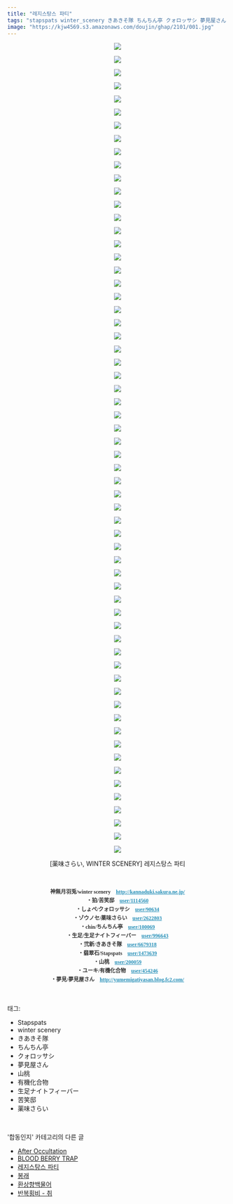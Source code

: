 ```yaml
---
title: "레지스탕스 파티"
tags: "stapspats winter_scenery きあきそ隊 ちんちん亭 クォロッサシ 夢見屋さん 山桃 有機化合物 生足ナイトフィーバー 苦笑邸 薬味さらい winter_scenery 합동인지 장르_시리어스"
image: "https://kjw4569.s3.amazonaws.com/doujin/ghap/2101/001.jpg"
---
```

<div class="article">
<p style="text-align: center; clear: none; float: none;"><img src="{{ site.imgserver3 }}/ghap/2101/001.jpg"/></p>
<p style="text-align: center; clear: none; float: none;"><img src="{{ site.imgserver3 }}/ghap/2101/002.jpg"/></p>
<p style="text-align: center; clear: none; float: none;"><img src="{{ site.imgserver3 }}/ghap/2101/003.jpg"/></p>
<p style="text-align: center; clear: none; float: none;"><img src="{{ site.imgserver3 }}/ghap/2101/004.jpg"/></p>
<p style="text-align: center; clear: none; float: none;"><img src="{{ site.imgserver3 }}/ghap/2101/005.jpg"/></p>
<p style="text-align: center; clear: none; float: none;"><img src="{{ site.imgserver3 }}/ghap/2101/006.jpg"/></p>
<p style="text-align: center; clear: none; float: none;"><img src="{{ site.imgserver3 }}/ghap/2101/007.jpg"/></p>
<p style="text-align: center; clear: none; float: none;"><img src="{{ site.imgserver3 }}/ghap/2101/008.jpg"/></p>
<p style="text-align: center; clear: none; float: none;"><img src="{{ site.imgserver3 }}/ghap/2101/009.jpg"/></p>
<p style="text-align: center; clear: none; float: none;"><img src="{{ site.imgserver3 }}/ghap/2101/010.jpg"/></p>
<p style="text-align: center; clear: none; float: none;"><img src="{{ site.imgserver3 }}/ghap/2101/011.jpg"/></p>
<p style="text-align: center; clear: none; float: none;"><img src="{{ site.imgserver3 }}/ghap/2101/012.jpg"/></p>
<p style="text-align: center; clear: none; float: none;"><img src="{{ site.imgserver3 }}/ghap/2101/013.jpg"/></p>
<p style="text-align: center; clear: none; float: none;"><img src="{{ site.imgserver3 }}/ghap/2101/014.jpg"/></p>
<p style="text-align: center; clear: none; float: none;"><img src="{{ site.imgserver3 }}/ghap/2101/015.jpg"/></p>
<p style="text-align: center; clear: none; float: none;"><img src="{{ site.imgserver3 }}/ghap/2101/016.jpg"/></p>
<p style="text-align: center; clear: none; float: none;"><img src="{{ site.imgserver3 }}/ghap/2101/017.jpg"/></p>
<p style="text-align: center; clear: none; float: none;"><img src="{{ site.imgserver3 }}/ghap/2101/018.jpg"/></p>
<p style="text-align: center; clear: none; float: none;"><img src="{{ site.imgserver3 }}/ghap/2101/019.jpg"/></p>
<p style="text-align: center; clear: none; float: none;"><img src="{{ site.imgserver3 }}/ghap/2101/020.jpg"/></p>
<p style="text-align: center; clear: none; float: none;"><img src="{{ site.imgserver3 }}/ghap/2101/021.jpg"/></p>
<p style="text-align: center; clear: none; float: none;"><img src="{{ site.imgserver3 }}/ghap/2101/022.jpg"/></p>
<p style="text-align: center; clear: none; float: none;"><img src="{{ site.imgserver3 }}/ghap/2101/023.jpg"/></p>
<p style="text-align: center; clear: none; float: none;"><img src="{{ site.imgserver3 }}/ghap/2101/024.jpg"/></p>
<p style="text-align: center; clear: none; float: none;"><img src="{{ site.imgserver3 }}/ghap/2101/025.jpg"/></p>
<p style="text-align: center; clear: none; float: none;"><img src="{{ site.imgserver3 }}/ghap/2101/026.jpg"/></p>
<p style="text-align: center; clear: none; float: none;"><img src="{{ site.imgserver3 }}/ghap/2101/027.jpg"/></p>
<p style="text-align: center; clear: none; float: none;"><img src="{{ site.imgserver3 }}/ghap/2101/028.jpg"/></p>
<p style="text-align: center; clear: none; float: none;"><img src="{{ site.imgserver3 }}/ghap/2101/029.jpg"/></p>
<p style="text-align: center; clear: none; float: none;"><img src="{{ site.imgserver3 }}/ghap/2101/030.jpg"/></p>
<p style="text-align: center; clear: none; float: none;"><img src="{{ site.imgserver3 }}/ghap/2101/031.jpg"/></p>
<p style="text-align: center; clear: none; float: none;"><img src="{{ site.imgserver3 }}/ghap/2101/032.jpg"/></p>
<p style="text-align: center; clear: none; float: none;"><img src="{{ site.imgserver3 }}/ghap/2101/033.jpg"/></p>
<p style="text-align: center; clear: none; float: none;"><img src="{{ site.imgserver3 }}/ghap/2101/034.jpg"/></p>
<p style="text-align: center; clear: none; float: none;"><img src="{{ site.imgserver3 }}/ghap/2101/035.jpg"/></p>
<p style="text-align: center; clear: none; float: none;"><img src="{{ site.imgserver3 }}/ghap/2101/036.jpg"/></p>
<p style="text-align: center; clear: none; float: none;"><img src="{{ site.imgserver3 }}/ghap/2101/037.jpg"/></p>
<p style="text-align: center; clear: none; float: none;"><img src="{{ site.imgserver3 }}/ghap/2101/038.jpg"/></p>
<p style="text-align: center; clear: none; float: none;"><img src="{{ site.imgserver3 }}/ghap/2101/039.jpg"/></p>
<p style="text-align: center; clear: none; float: none;"><img src="{{ site.imgserver3 }}/ghap/2101/040.jpg"/></p>
<p style="text-align: center; clear: none; float: none;"><img src="{{ site.imgserver3 }}/ghap/2101/041.jpg"/></p>
<p style="text-align: center; clear: none; float: none;"><img src="{{ site.imgserver3 }}/ghap/2101/042.jpg"/></p>
<p style="text-align: center; clear: none; float: none;"><img src="{{ site.imgserver3 }}/ghap/2101/043.jpg"/></p>
<p style="text-align: center; clear: none; float: none;"><img src="{{ site.imgserver3 }}/ghap/2101/044.jpg"/></p>
<p style="text-align: center; clear: none; float: none;"><img src="{{ site.imgserver3 }}/ghap/2101/045.jpg"/></p>
<p style="text-align: center; clear: none; float: none;"><img src="{{ site.imgserver3 }}/ghap/2101/046.jpg"/></p>
<p style="text-align: center; clear: none; float: none;"><img src="{{ site.imgserver3 }}/ghap/2101/047.jpg"/></p>
<p style="text-align: center; clear: none; float: none;"><img src="{{ site.imgserver3 }}/ghap/2101/048.jpg"/></p>
<p style="text-align: center; clear: none; float: none;"><img src="{{ site.imgserver3 }}/ghap/2101/049.jpg"/></p>
<p style="text-align: center; clear: none; float: none;"><img src="{{ site.imgserver3 }}/ghap/2101/050.jpg"/></p>
<p style="text-align: center; clear: none; float: none;"><img src="{{ site.imgserver3 }}/ghap/2101/051.jpg"/></p>
<p style="text-align: center; clear: none; float: none;"><img src="{{ site.imgserver3 }}/ghap/2101/052.jpg"/></p>
<p style="text-align: center; clear: none; float: none;"><img src="{{ site.imgserver3 }}/ghap/2101/053.jpg"/></p>
<p style="text-align: center; clear: none; float: none;"><img src="{{ site.imgserver3 }}/ghap/2101/054.jpg"/></p>
<p style="text-align: center; clear: none; float: none;"><img src="{{ site.imgserver3 }}/ghap/2101/055.jpg"/></p>
<p style="text-align: center; clear: none; float: none;"><img src="{{ site.imgserver3 }}/ghap/2101/056.jpg"/></p>
<p style="text-align: center; clear: none; float: none;"><img src="{{ site.imgserver3 }}/ghap/2101/057.jpg"/></p>
<p style="text-align: center; clear: none; float: none;"><img src="{{ site.imgserver3 }}/ghap/2101/058.jpg"/></p>
<p style="text-align: center; clear: none; float: none;"><img src="{{ site.imgserver3 }}/ghap/2101/059.jpg"/></p>
<p style="text-align: center; clear: none; float: none;"><img src="{{ site.imgserver3 }}/ghap/2101/060.jpg"/></p>
<p style="text-align: center; clear: none; float: none;"><img src="{{ site.imgserver3 }}/ghap/2101/061.jpg"/></p>
<p style="text-align: center; clear: none; float: none;"><img src="{{ site.imgserver3 }}/ghap/2101/062.jpg"/></p>
<p style="text-align: center; clear: none; float: none;">[薬味さらい, WINTER SCENERY] 레지스탕스 파티</p>
<p style="text-align: center; clear: none; float: none;"><br/></p>
<p style="text-align: center; clear: none; float: none;"><b><span style="color: rgb(51, 51, 51); font-family: Gulim, 굴림; font-size: 12px; line-height: 20px; text-align: start;">神無月羽兎/winter scenery　</span><a href="http://www.pixiv.net/jump.php?http%3A%2F%2Fkannaduki.sakura.ne.jp%2F" style='margin: 0px; padding: 0px; border: 0px; font-variant-numeric: inherit; font-stretch: inherit; line-height: 20px; font-family: "Helvetica Neue", arial, "Hiragino Kaku Gothic ProN", Meiryo, sans-serif; font-size: 12px; vertical-align: baseline; color: rgb(37, 143, 184); text-align: start;' target="_blank"><span style="font-family: Gulim, 굴림;">http://kannaduki.sakura.ne.jp/</span></a><br style='color: rgb(51, 51, 51); font-family: "Helvetica Neue", arial, "Hiragino Kaku Gothic ProN", Meiryo, sans-serif; font-size: 12px; line-height: 20px; text-align: start;'/><span style="color: rgb(51, 51, 51); font-family: Gulim, 굴림; font-size: 12px; line-height: 20px; text-align: start;">・狛/苦笑邸</span><span style="color: rgb(51, 51, 51); font-family: Gulim, 굴림; font-size: 12px; line-height: 20px; text-align: start;">　</span><span style='margin: 0px; padding: 0px; border: 0px; font-variant-numeric: inherit; font-stretch: inherit; line-height: 20px; font-family: "Helvetica Neue", arial, "Hiragino Kaku Gothic ProN", Meiryo, sans-serif; font-size: 12px; vertical-align: baseline; color: rgb(51, 51, 51); text-align: start;'><a href="http://www.pixiv.net/member.php?id=1114560" style="margin: 0px; padding: 0px; border: 0px; font-style: inherit; font-variant: inherit; font-stretch: inherit; line-height: inherit; font-family: inherit; vertical-align: baseline; color: rgb(37, 143, 184);"><span style="font-family: Gulim, 굴림;">user/1114560</span></a></span><br style='color: rgb(51, 51, 51); font-family: "Helvetica Neue", arial, "Hiragino Kaku Gothic ProN", Meiryo, sans-serif; font-size: 12px; line-height: 20px; text-align: start;'/><span style="color: rgb(51, 51, 51); font-family: Gulim, 굴림; font-size: 12px; line-height: 20px; text-align: start;">・しょぺ/クォロッサシ</span><span style="color: rgb(51, 51, 51); font-family: Gulim, 굴림; font-size: 12px; line-height: 20px; text-align: start;">　</span><span style='margin: 0px; padding: 0px; border: 0px; font-variant-numeric: inherit; font-stretch: inherit; line-height: 20px; font-family: "Helvetica Neue", arial, "Hiragino Kaku Gothic ProN", Meiryo, sans-serif; font-size: 12px; vertical-align: baseline; color: rgb(51, 51, 51); text-align: start;'><a href="http://www.pixiv.net/member.php?id=90634" style="margin: 0px; padding: 0px; border: 0px; font-style: inherit; font-variant: inherit; font-stretch: inherit; line-height: inherit; font-family: inherit; vertical-align: baseline; color: rgb(37, 143, 184);"><span style="font-family: Gulim, 굴림;">user/90634</span></a></span><br style='color: rgb(51, 51, 51); font-family: "Helvetica Neue", arial, "Hiragino Kaku Gothic ProN", Meiryo, sans-serif; font-size: 12px; line-height: 20px; text-align: start;'/><span style="color: rgb(51, 51, 51); font-family: Gulim, 굴림; font-size: 12px; line-height: 20px; text-align: start;">・ゾウノセ/薬味さらい　</span><span style='margin: 0px; padding: 0px; border: 0px; font-variant-numeric: inherit; font-stretch: inherit; line-height: 20px; font-family: "Helvetica Neue", arial, "Hiragino Kaku Gothic ProN", Meiryo, sans-serif; font-size: 12px; vertical-align: baseline; color: rgb(51, 51, 51); text-align: start;'><a href="http://www.pixiv.net/member.php?id=2622803" style="margin: 0px; padding: 0px; border: 0px; font-style: inherit; font-variant: inherit; font-stretch: inherit; line-height: inherit; font-family: inherit; vertical-align: baseline; color: rgb(37, 143, 184);"><span style="font-family: Gulim, 굴림;">user/2622803</span></a></span><br style='color: rgb(51, 51, 51); font-family: "Helvetica Neue", arial, "Hiragino Kaku Gothic ProN", Meiryo, sans-serif; font-size: 12px; line-height: 20px; text-align: start;'/><span style="color: rgb(51, 51, 51); font-family: Gulim, 굴림; font-size: 12px; line-height: 20px; text-align: start;">・chin/ちんちん亭　</span><span style='margin: 0px; padding: 0px; border: 0px; font-variant-numeric: inherit; font-stretch: inherit; line-height: 20px; font-family: "Helvetica Neue", arial, "Hiragino Kaku Gothic ProN", Meiryo, sans-serif; font-size: 12px; vertical-align: baseline; color: rgb(51, 51, 51); text-align: start;'><a href="http://www.pixiv.net/member.php?id=100069" style="margin: 0px; padding: 0px; border: 0px; font-style: inherit; font-variant: inherit; font-stretch: inherit; line-height: inherit; font-family: inherit; vertical-align: baseline; color: rgb(37, 143, 184);"><span style="font-family: Gulim, 굴림;">user/100069</span></a></span><br style='color: rgb(51, 51, 51); font-family: "Helvetica Neue", arial, "Hiragino Kaku Gothic ProN", Meiryo, sans-serif; font-size: 12px; line-height: 20px; text-align: start;'/><span style="color: rgb(51, 51, 51); font-family: Gulim, 굴림; font-size: 12px; line-height: 20px; text-align: start;">・生足/生足ナイトフィーバー　</span><span style='margin: 0px; padding: 0px; border: 0px; font-variant-numeric: inherit; font-stretch: inherit; line-height: 20px; font-family: "Helvetica Neue", arial, "Hiragino Kaku Gothic ProN", Meiryo, sans-serif; font-size: 12px; vertical-align: baseline; color: rgb(51, 51, 51); text-align: start;'><a href="http://www.pixiv.net/member.php?id=996643" style="margin: 0px; padding: 0px; border: 0px; font-style: inherit; font-variant: inherit; font-stretch: inherit; line-height: inherit; font-family: inherit; vertical-align: baseline; color: rgb(37, 143, 184);"><span style="font-family: Gulim, 굴림;">user/996643</span></a></span><br style='color: rgb(51, 51, 51); font-family: "Helvetica Neue", arial, "Hiragino Kaku Gothic ProN", Meiryo, sans-serif; font-size: 12px; line-height: 20px; text-align: start;'/><span style="color: rgb(51, 51, 51); font-family: Gulim, 굴림; font-size: 12px; line-height: 20px; text-align: start;">・弐新/きあきそ隊　</span><span style='margin: 0px; padding: 0px; border: 0px; font-variant-numeric: inherit; font-stretch: inherit; line-height: 20px; font-family: "Helvetica Neue", arial, "Hiragino Kaku Gothic ProN", Meiryo, sans-serif; font-size: 12px; vertical-align: baseline; color: rgb(51, 51, 51); text-align: start;'><a href="http://www.pixiv.net/member.php?id=6679318" style="margin: 0px; padding: 0px; border: 0px; font-style: inherit; font-variant: inherit; font-stretch: inherit; line-height: inherit; font-family: inherit; vertical-align: baseline; color: rgb(37, 143, 184);"><span style="font-family: Gulim, 굴림;">user/6679318</span></a></span><br style='color: rgb(51, 51, 51); font-family: "Helvetica Neue", arial, "Hiragino Kaku Gothic ProN", Meiryo, sans-serif; font-size: 12px; line-height: 20px; text-align: start;'/><span style="color: rgb(51, 51, 51); font-family: Gulim, 굴림; font-size: 12px; line-height: 20px; text-align: start;">・翡翠石/Stapspats　</span><span style='margin: 0px; padding: 0px; border: 0px; font-variant-numeric: inherit; font-stretch: inherit; line-height: 20px; font-family: "Helvetica Neue", arial, "Hiragino Kaku Gothic ProN", Meiryo, sans-serif; font-size: 12px; vertical-align: baseline; color: rgb(51, 51, 51); text-align: start;'><a href="http://www.pixiv.net/member.php?id=1473639" style="margin: 0px; padding: 0px; border: 0px; font-style: inherit; font-variant: inherit; font-stretch: inherit; line-height: inherit; font-family: inherit; vertical-align: baseline; color: rgb(37, 143, 184);"><span style="font-family: Gulim, 굴림;">user/1473639</span></a></span><br style='color: rgb(51, 51, 51); font-family: "Helvetica Neue", arial, "Hiragino Kaku Gothic ProN", Meiryo, sans-serif; font-size: 12px; line-height: 20px; text-align: start;'/><span style="color: rgb(51, 51, 51); font-family: Gulim, 굴림; font-size: 12px; line-height: 20px; text-align: start;">・山桃　</span><span style='margin: 0px; padding: 0px; border: 0px; font-variant-numeric: inherit; font-stretch: inherit; line-height: 20px; font-family: "Helvetica Neue", arial, "Hiragino Kaku Gothic ProN", Meiryo, sans-serif; font-size: 12px; vertical-align: baseline; color: rgb(51, 51, 51); text-align: start;'><a href="http://www.pixiv.net/member.php?id=200059" style="margin: 0px; padding: 0px; border: 0px; font-style: inherit; font-variant: inherit; font-stretch: inherit; line-height: inherit; font-family: inherit; vertical-align: baseline; color: rgb(37, 143, 184);"><span style="font-family: Gulim, 굴림;">user/200059</span></a></span><br style='color: rgb(51, 51, 51); font-family: "Helvetica Neue", arial, "Hiragino Kaku Gothic ProN", Meiryo, sans-serif; font-size: 12px; line-height: 20px; text-align: start;'/><span style="color: rgb(51, 51, 51); font-family: Gulim, 굴림; font-size: 12px; line-height: 20px; text-align: start;">・ユーキ/有機化合物　</span><span style='margin: 0px; padding: 0px; border: 0px; font-variant-numeric: inherit; font-stretch: inherit; line-height: 20px; font-family: "Helvetica Neue", arial, "Hiragino Kaku Gothic ProN", Meiryo, sans-serif; font-size: 12px; vertical-align: baseline; color: rgb(51, 51, 51); text-align: start;'><a href="http://www.pixiv.net/member.php?id=454246" style="margin: 0px; padding: 0px; border: 0px; font-style: inherit; font-variant: inherit; font-stretch: inherit; line-height: inherit; font-family: inherit; vertical-align: baseline; color: rgb(37, 143, 184);"><span style="font-family: Gulim, 굴림;">user/454246</span></a></span><br style='color: rgb(51, 51, 51); font-family: "Helvetica Neue", arial, "Hiragino Kaku Gothic ProN", Meiryo, sans-serif; font-size: 12px; line-height: 20px; text-align: start;'/><span style="color: rgb(51, 51, 51); font-family: Gulim, 굴림; font-size: 12px; line-height: 20px; text-align: start;">・夢見/夢見屋さん　</span><a href="http://www.pixiv.net/jump.php?http%3A%2F%2Fyumemigatiyasan.blog.fc2.com%2F" style='margin: 0px; padding: 0px; border: 0px; font-variant-numeric: inherit; font-stretch: inherit; line-height: 20px; font-family: "Helvetica Neue", arial, "Hiragino Kaku Gothic ProN", Meiryo, sans-serif; font-size: 12px; vertical-align: baseline; color: rgb(37, 143, 184); text-align: start;' target="_blank"><span style="font-family: Gulim, 굴림;">http://yumemigatiyasan.blog.fc2.com/</span></a></b></p>
</div><br/>
<div class="tagTrail">
<p>태그: </p>
<ul>
<li>Stapspats</li>
<li>winter scenery</li>
<li>きあきそ隊</li>
<li>ちんちん亭</li>
<li>クォロッサシ</li>
<li>夢見屋さん</li>
<li>山桃</li>
<li>有機化合物</li>
<li>生足ナイトフィーバー</li>
<li>苦笑邸</li>
<li>薬味さらい</li>
</ul>
</div><br/>
<div class="another">
<p>'합동인지' 카테고리의 다른 글</p>
<ul>
<li><a href="/ghap_2143">After Occultation</a></li>
<li><a href="/ghap_2124">BLOOD BERRY TRAP</a></li>
<li><a href="/ghap_2101">레지스탕스 파티</a></li>
<li><a href="/ghap_2075">봉래</a></li>
<li><a href="/ghap_2061">환상향백물어</a></li>
<li><a href="/ghap_2044">반복횡비 - 취</a></li>
</ul>
</div><br/>
<div class="cb_module cb_fluid">
<div class="cb_wrt cb_profile">
</div><!-- commentList close -->
</div><br/>
